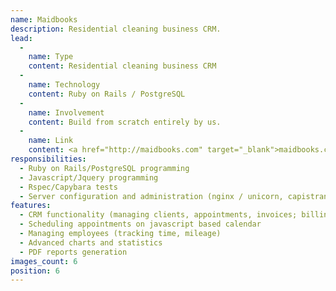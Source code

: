 ```yaml
---
name: Maidbooks
description: Residential cleaning business CRM.
lead:
  -
    name: Type
    content: Residential cleaning business CRM
  -
    name: Technology
    content: Ruby on Rails / PostgreSQL
  -
    name: Involvement
    content: Build from scratch entirely by us.
  -
    name: Link
    content: <a href="http://maidbooks.com" target="_blank">maidbooks.com</a>
responsibilities:
  - Ruby on Rails/PostgreSQL programming
  - Javascript/Jquery programming
  - Rspec/Capybara tests
  - Server configuration and administration (nginx / unicorn, capistrano tasks)
features:
  - CRM functionality (managing clients, appointments, invoices; billing clients, sending invoices to clients)
  - Scheduling appointments on javascript based calendar
  - Managing employees (tracking time, mileage)
  - Advanced charts and statistics
  - PDF reports generation
images_count: 6
position: 6
---
```

